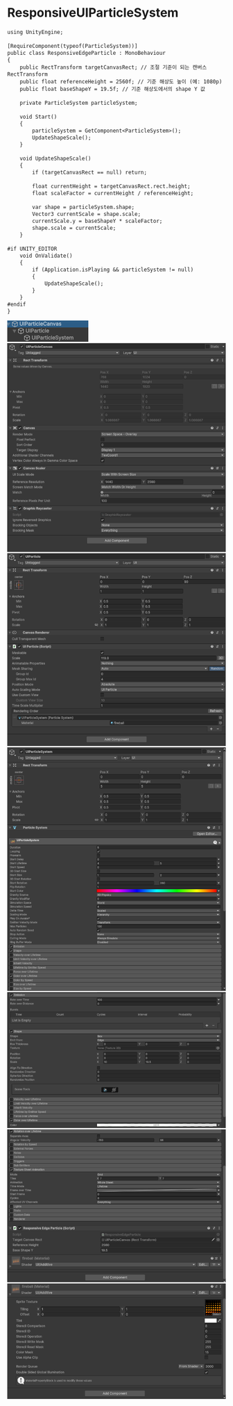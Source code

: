 # ResponsiveUIParticleSystem
```
using UnityEngine;

[RequireComponent(typeof(ParticleSystem))]
public class ResponsiveEdgeParticle : MonoBehaviour
{
    public RectTransform targetCanvasRect; // 조절 기준이 되는 캔버스 RectTransform
    public float referenceHeight = 2560f; // 기준 해상도 높이 (예: 1080p)
    public float baseShapeY = 19.5f; // 기준 해상도에서의 shape Y 값

    private ParticleSystem particleSystem;

    void Start()
    {
        particleSystem = GetComponent<ParticleSystem>();
        UpdateShapeScale();
    }

    void UpdateShapeScale()
    {
        if (targetCanvasRect == null) return;

        float currentHeight = targetCanvasRect.rect.height;
        float scaleFactor = currentHeight / referenceHeight;

        var shape = particleSystem.shape;
        Vector3 currentScale = shape.scale;
        currentScale.y = baseShapeY * scaleFactor;
        shape.scale = currentScale;
    }

#if UNITY_EDITOR
    void OnValidate()
    {
        if (Application.isPlaying && particleSystem != null)
        {
            UpdateShapeScale();
        }
    }
#endif
}
```
![Hierarchy](../Images/UIParticleSystem/Hierarchy.png)  
![UIParticleCanvas](../Images/UIParticleSystem/UIParticleCanvas.png)  
![UIParticle](../Images/UIParticleSystem/UIParticle.png)  
![UIParticleSystem1](../Images/UIParticleSystem/UIParticleSystem1.png)  
![UIParticleSystem2](../Images/UIParticleSystem/UIParticleSystem2.png)  
![UIParticleSystem3](../Images/UIParticleSystem/UIParticleSystem3.png)  
![UIParticleSystem4](../Images/UIParticleSystem/UIParticleSystem4.png)  